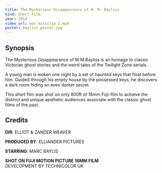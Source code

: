 ```yaml
---
title: The Mysterious Disappearence of M. M. Bayliss
kind: Short Film
year: 2014
video_url: box miniclip 2.mp4
poster: bayliss_poster.jpg
---
```


## Synopsis

The Mysterious Disappearance of M.M.Bayliss is an homage to classic Victorian ghost stories and the weird tales of the Twilight Zone serials.

A young man is woken one night by a set of haunted keys that float before him. Guided through his empty house by the possessed keys, he discovers a dark room hiding an even darker secret.

This short film was shot on only 800ft of 16mm Fuji-film to achieve the distinct and unique aesthetic audiences associate with the classic ghost films of the past.

## Credits

**DIR**: ELLIOT & ZANDER WEAVER

**PRODUCED BY**: ELLIANDER PICTURES

**STARRING**: MARC BAYLIS

**SHOT ON FUJI MOTION PICTURE 16MM FILM**<br>
DEVELOPMENT BY TECHNICOLOR UK